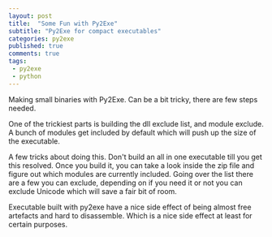 ```yaml
---
layout: post
title:  "Some Fun with Py2Exe"
subtitle: "Py2Exe for compact executables"
categories: py2exe
published: true
comments: true
tags:
 - py2exe
 - python
---
```


Making small binaries with Py2Exe. Can be a bit tricky, there are few steps needed.

One of the trickiest parts is building the dll exclude list, and module exclude. A bunch of modules get included by default which will push up the size of the executable. 

A few tricks about doing this. Don't build an all in one executable till you get this resolved. Once you build it, you can take a look inside the zip file and figure out which modules are currently included. Going over the list there are a few you can exclude, depending on if you need it or not you can exclude Unicode which will save a fair bit of room.

Executable built with py2exe have a nice side effect of being almost free artefacts and hard to disassemble. Which is a nice side effect at least for certain purposes.